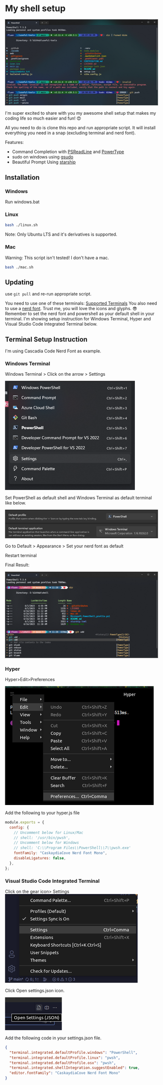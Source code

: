 # My shell setup

![My shell setup](./images/banner.png)

I'm super excited to share with you my awesome shell setup that makes my coding life so much easier and fun! 😍

All you need to do is clone this repo and run appropriate script. It will install everything you need in a snap (excluding terminal and nerd font).

Features:

- Command Completion with [PSReadLine](https://github.com/PowerShell/PSReadLine) and [PowerType](https://github.com/AnderssonPeter/PowerType)
- sudo on windows using [gsudo](https://github.com/gerardog/gsudo)
- Beautiful Prompt Using [starship](https://starship.rs)

## Installation

### Windows

Run windows.bat

### Linux

```bash
bash ./linux.sh
```

Note: Only Ubuntu LTS and it's derivatives is supported.

### Mac

Warning: This script isn't tested! I don't have a mac.

```bash
bash ./mac.sh
```

## Updating

use `git pull` and re-run appropriate script.

You need to use one of these terminals: [Supported Terminals](https://github.com/tonsky/FiraCode#terminal-compatibility-list) You also need to use a [nerd font](https://www.nerdfonts.com/font-downloads). Trust me, you will love the icons and glyphs. 😎 Remember to set the nerd font and powershell as your default shell in your terminal. I'm showing setup instruction for Windows Terminal, Hyper and Visual Studio Code Integrated Terminal below.

## Terminal Setup Instruction

I'm using Cascadia Code Nerd Font as example.

### Windows Terminal

Windows Terminal > Click on the arrow > Settings

![Settings in Windows Terminal](./images/wintermstepone.png)

Set PowerShell as default shell and Windows Terminal as default terminal like below.

![PowerShell and Windows Terminal default](./images/wintimesteptwo.png)

Go to Default > Appearance > Set your nerd font as default

Restart terminal

Final Result:

![Final Result of Windows Terminal](./images/wintermfinal.png)

### Hyper

Hyper>Edit>Preferences

![Settings in Hyper](./images/hyperstepone.png)

Add the following to your hyper.js file

```javascript
module.exports = {
  config: {
    // Uncomment below for Linux/Mac
    // shell: '/usr/bin/pwsh',
    // Uncomment below for Windows
    // shell: 'C:\\Program Files\\PowerShell\\7\\pwsh.exe'
    fontFamily: "CaskaydiaCove Nerd Font Mono",
    disableLigatures: false,
  },
};
```

### Visual Studio Code Integrated Terminal

Click on the gear icon> Settings
![Settings in Vscode](./images/vscodestepone.png)

Click Open settings.json icon.

![settings.json in vscode](./images/vscodesteptwo.png)

Add the following code in your settings.json file.

```json
{
  "terminal.integrated.defaultProfile.windows": "PowerShell",
  "terminal.integrated.defaultProfile.linux": "pwsh",
  "terminal.integrated.defaultProfile.osx": "pwsh",
  "terminal.integrated.shellIntegration.suggestEnabled": true,
  "editor.fontFamily": "CaskaydiaCove Nerd Font Mono"
}
```
